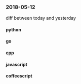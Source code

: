 ### 2018-05-12
diff between today and yesterday

#### python

#### go

#### cpp

#### javascript

#### coffeescript
